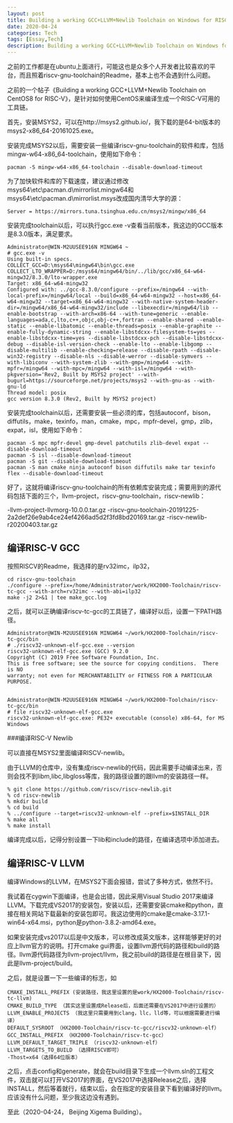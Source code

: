 ```yaml
---
layout: post
title: Building a working GCC+LLVM+Newlib Toolchain on Windows for RISC-V
date: 2020-04-24
categories: Tech
tags: [Essay,Tech]
description: Building a working GCC+LLVM+Newlib Toolchain on Windows for RISC-V，主要介绍一下如何在Windows上面编译一个可用的LLVM for RISC-V工具链，包括riscv-gcc和riscv-newlib，从源码进行编译。
---
```


之前的工作都是在ubuntu上面进行，可能这也是众多个人开发者比较喜欢的平台，而且照着riscv-gnu-toolchain的Readme，基本上也不会遇到什么问题。

之前的一个帖子《Building a working GCC+LLVM+Newlib Toolchain on CentOS8 for RISC-V》，是针对如何使用CentOS来编译生成一个RISC-V可用的工具链。

首先，安装MSYS2，可以在http://msys2.github.io/，我下载的是64-bit版本的msys2-x86_64-20161025.exe。

安装完成MSYS2以后，需要安装一些编译riscv-gnu-toolchain的软件和库，包括mingw-w64-x86_64-toolchain，使用如下命令：

```
pacman -S mingw-w64-x86_64-toolchain --disable-download-timeout
```

为了加快软件和库的下载速度，建议通过修改msys64\etc\pacman.d\mirrorlist.mingw64和msys64\etc\pacman.d\mirrorlist.msys改成国内清华大学的源：

```
Server = https://mirrors.tuna.tsinghua.edu.cn/msys2/mingw/x86_64
```

安装完成toolchain以后，可以执行gcc.exe -v查看当前版本，我这边的GCC版本是8.3.0版本，满足要求。

```
Administrator@WIN-M2UUSEE916N MINGW64 ~
# gcc.exe -v
Using built-in specs.
COLLECT_GCC=D:\msys64\mingw64\bin\gcc.exe
COLLECT_LTO_WRAPPER=D:/msys64/mingw64/bin/../lib/gcc/x86_64-w64-mingw32/8.3.0/lto-wrapper.exe
Target: x86_64-w64-mingw32
Configured with: ../gcc-8.3.0/configure --prefix=/mingw64 --with-local-prefix=/mingw64/local --build=x86_64-w64-mingw32 --host=x86_64-w64-mingw32 --target=x86_64-w64-mingw32 --with-native-system-header-dir=/mingw64/x86_64-w64-mingw32/include --libexecdir=/mingw64/lib --enable-bootstrap --with-arch=x86-64 --with-tune=generic --enable-languages=ada,c,lto,c++,objc,obj-c++,fortran --enable-shared --enable-static --enable-libatomic --enable-threads=posix --enable-graphite --enable-fully-dynamic-string --enable-libstdcxx-filesystem-ts=yes --enable-libstdcxx-time=yes --disable-libstdcxx-pch --disable-libstdcxx-debug --disable-isl-version-check --enable-lto --enable-libgomp --disable-multilib --enable-checking=release --disable-rpath --disable-win32-registry --disable-nls --disable-werror --disable-symvers --with-libiconv --with-system-zlib --with-gmp=/mingw64 --with-mpfr=/mingw64 --with-mpc=/mingw64 --with-isl=/mingw64 --with-pkgversion='Rev2, Built by MSYS2 project' --with-bugurl=https://sourceforge.net/projects/msys2 --with-gnu-as --with-gnu-ld
Thread model: posix
gcc version 8.3.0 (Rev2, Built by MSYS2 project)

```

安装完成toolchain以后，还需要安装一些必须的库，包括autoconf，bison，diffutils，make，texinfo，man，cmake，mpc，mpfr-devel，gmp，zlib，expat，isl，使用如下命令：

```
pacman -S mpc mpfr-devel gmp-devel patchutils zlib-devel expat --disable-download-timeout
pacman -S isl --disable-download-timeout
pacman -S git --disable-download-timeout
pacman -S man cmake ninja autoconf bison diffutils make tar texinfo flex --disable-download-timeout
```

好了，这就将编译riscv-gnu-toolchain的所有依赖库安装完成；需要用到的源代码包括下面的三个，llvm-project，riscv-gnu-toolchain，riscv-newlib：

-llvm-project-llvmorg-10.0.0.tar.gz
-riscv-gnu-toolchain-20191225-2a2def26e9ab4ce24ef4266ad5d2f3fd8bd20169.tar.gz
-riscv-newlib-r20200403.tar.gz

## 编译RISC-V GCC

按照RISCV的Readme，我选择的是rv32imc，ilp32，

```
cd riscv-gnu-toolchain
./configure --prefix=/home/Administrator/work/HX2000-Toolchain/riscv-tc-gcc --with-arch=rv32imc --with-abi=ilp32
make -j2 2>&1 | tee make_gcc.log
```

之后，就可以正确编译riscv-tc-gcc的工具链了，编译好以后，设置一下PATH路径。

```
Administrator@WIN-M2UUSEE916N MINGW64 ~/work/HX2000-Toolchain/riscv-tc-gcc/bin
# ./riscv32-unknown-elf-gcc.exe --version
riscv32-unknown-elf-gcc.exe (GCC) 9.2.0
Copyright (C) 2019 Free Software Foundation, Inc.
This is free software; see the source for copying conditions.  There is NO
warranty; not even for MERCHANTABILITY or FITNESS FOR A PARTICULAR PURPOSE.


Administrator@WIN-M2UUSEE916N MINGW64 ~/work/HX2000-Toolchain/riscv-tc-gcc/bin
# file riscv32-unknown-elf-gcc.exe
riscv32-unknown-elf-gcc.exe: PE32+ executable (console) x86-64, for MS Windows
```

###编译RISC-V Newlib

可以直接在MSYS2里面编译RISCV-newlib。

由于LLVM的仓库中，没有集成riscv-newlib的代码，因此需要手动编译出来，否则会找不到libm,libc,libgloss等库，我的路径设置的跟llvm的安装路径一样。

```
% git clone https://github.com/riscv/riscv-newlib.git
% cd riscv-newlib 
% mkdir build
% cd build
% ../configure --target=riscv32-unknown-elf --prefix=$INSTALL_DIR
% make all
% make install
```

编译完成以后，记得分别设置一下lib和include的路径，在编译选项中添加进去。

## 编译RISC-V LLVM

编译Windows的LLVM，在MSYS2下面会报错，尝试了多种方式，依然不行。

我试着在cygwin下面编译，也是会出错，因此采用Visual Studio 2017来编译LLVM。下载完成VS2017的安装包，安装以后，还需要安装cmake和python，直接在相关网站下载最新的安装包即可。我这边使用的cmake是cmake-3.17.1-win64-x64.msi，python是python-3.8.2-amd64.exe。

如果安装完成vs2017以后是中文版本，可以修改成英文版本，这样能够更好的对应上llvm官方的说明。打开cmake gui界面，设置llvm源代码的路径和build的路径。llvm源代码路径为llvm-project/llvm，我之前build的路径是在根目录下，因此是llvm-project/build。

之后，就是设置一下一些编译的标志，如
```
CMAKE_INSTALL_PREFIX (安装路径，我这里设置的是work/HX2000-Toolchain/riscv-tc-llvm)
CMAKE_BUILD_TYPE （其实这里设置成Release后，后面还需要在VS2017中进行设置的）
LLVM_ENABLE_PROJECTS （我这里只需要用到clang，llc，lld等，可以根据需要进行编译）
DEFAULT_SYSROOT （HX2000-Toolchain/riscv-tc-gcc/riscv32-unknown-elf） 
GCC_INSTALL_PREFIX （HX2000-Toolchain/riscv-tc-gcc） 
LLVM_DEFAULT_TARGET_TRIPLE （riscv32-unknown-elf）
LLVM_TARGETS_TO_BUILD （选择RISCV即可）
-Thost=x64（选择64位版本）
```

之后，点击config和generate，就会在build目录下生成一个llvm.sln的工程文件，双击就可以打开VS2017的界面，在VS2017中选择Release之后，选择INSTALL，然后等着就行，结束以后，会在指定的安装目录下看到编译好的llvm。应该没有什么问题，至少我这边没有遇到。

至此（2020-04-24， Beijing Xigema Building）。